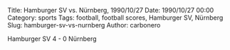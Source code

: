 Title: Hamburger SV vs. Nürnberg, 1990/10/27
Date: 1990/10/27 00:00
Category: sports
Tags: football, football scores, Hamburger SV, Nürnberg
Slug: hamburger-sv-vs-nurnberg
Author: carbonero


Hamburger SV 4 - 0 Nürnberg

